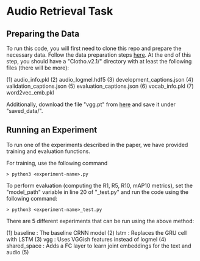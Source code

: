 # Audio Retrieval Task


## Preparing the Data

To run this code, you will first need to clone this repo and prepare the necessary data. Follow the data preparation steps [here](https://github.com/xieh97/dcase2022-audio-retrieval). At the end of this step, you should have a "Clotho.v2.1/" directory with at least the following files (there will be more):

(1) audio_info.pkl
(2) audio_logmel.hdf5
(3) development_captions.json
(4) validation_captions.json
(5) evaluation_captions.json
(6) vocab_info.pkl
(7) word2vec_emb.pkl

Additionally, download the file "vgg.pt" from [here](https://drive.google.com/file/d/1bqWmBGBJXQHSiIdCodK48zdDXNz03TFx/view?usp=sharing) and save it under "saved_data/".

## Running an Experiment

To run one of the experiments described in the paper,  we have provided training and evaluation functions.

For training, use the following command

```
> python3 <experiment-name>.py
```

To perform evaluation (computing the R1, R5, R10, mAP10 metrics), set the "model_path" variable in line 20 of "<experiment-name>_test.py" and run the code using the following command:

```
> python3 <experiment-name>_test.py
```

There are 5 different experiments that can be run using the above method:

(1) baseline : The baseline CRNN model
(2) lstm : Replaces the GRU cell with LSTM
(3) vgg : Uses VGGish features instead of logmel
(4) shared_space : Adds a FC layer to learn joint embeddings for the text and audio
(5) 